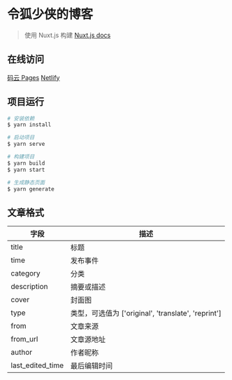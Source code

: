 # 令狐少侠的博客

> 使用 Nuxt.js 构建 [Nuxt.js docs](https://nuxtjs.org)

## 在线访问

[码云 Pages](https://chinesee.gitee.io/blog-nuxt/)
[Netlify](https://hrspider.netlify.app/)

## 项目运行

``` bash
# 安装依赖
$ yarn install

# 启动项目
$ yarn serve

# 构建项目
$ yarn build
$ yarn start

# 生成静态页面
$ yarn generate
```

## 文章格式

字段 | 描述
---- | ---
title | 标题
time | 发布事件
category | 分类
description | 摘要或描述
cover | 封面图
type | 类型，可选值为 ['original', 'translate', 'reprint']
from | 文章来源
from_url | 文章源地址
author | 作者昵称
last_edited_time | 最后编辑时间